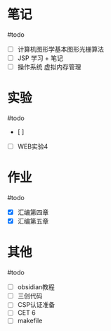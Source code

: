 # 笔记
#todo
- [ ] 计算机图形学基本图形光栅算法
- [ ] JSP 学习 + 笔记 
- [ ] 操作系统 虚拟内存管理
# 实验
#todo 
- [ ] 
- [ ] WEB实验4
 
# 作业
#todo 
- [x] 汇编第四章
- [x] 汇编第五章
# 其他
#todo 
- [ ] obsidian教程
- [ ] 三创代码
- [ ] CSP认证准备
- [ ] CET 6
- [ ] makefile
